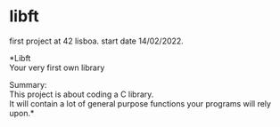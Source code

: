 # libft

first project at 42 lisboa. start date 14/02/2022.

*Libft  
Your very first own library

Summary:  
This project is about coding a C library.  
It will contain a lot of general purpose functions your programs will rely upon.*
